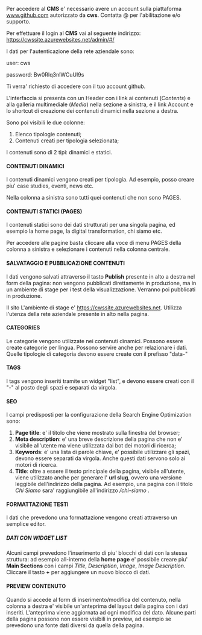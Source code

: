 Per accedere al **CMS** e' necessario avere un account sulla piattaforma www.github.com autorizzato da **cws**.
Contatta @<Marco Allotta> per l'abilitazione e/o supporto.

Per effettuare il login al **CMS** vai al seguente indirizzo:
https://cwssite.azurewebsites.net/admin/#/

I dati per l'autenticazione della rete aziendale sono:

user: cws

password: Bw0RIq3nlWCuUI9s

Ti verra' richiesto di accedere con il tuo account github.

L'interfaccia si presenta con un Header con i link ai contenuti (_Contents_) e alla galleria multimediale (_Media_) nella sezione a sinistra, e il link Account e lo shortcut di creazione dei contenuti dinamici nella sezione a destra.

Sono poi visibili le due colonne:
1) Elenco tipologie contenuti;
2) Contenuti creati per tipologia selezionata;

I contenuti sono di 2 tipi: dinamici e statici.

#### CONTENUTI DINAMICI

I contenuti dinamici vengono creati per tipologia. Ad esempio, posso creare piu' case studies, eventi, news etc.

Nella colonna a sinistra sono tutti quei contenuti che non sono PAGES.

#### CONTENUTI STATICI (PAGES)

I contenuti statici sono dei dati strutturati per una singola pagina, ed esempio la home page, la digital transformation, chi siamo etc.

Per accedere alle pagine basta cliccare alla voce di menu PAGES della colonna a sinistra e selezionare i contenuti nella colonna centrale.

#### SALVATAGGIO E PUBBLICAZIONE CONTENUTI

I dati vengono salvati attraverso il tasto **Publish** presente in alto a destra nel form della pagina: non vengono pubblicati direttamente in produzione, ma in un ambiente di stage per i test della visualizzazione. Verranno poi pubblicati in produzione.

Il sito L'ambiente di stage e' https://cwssite.azurewebsites.net.
Utilizza l'utenza della rete aziendale presente in alto nella pagina.

#### CATEGORIES

Le categorie vengono utilizzate nei contenuti dinamici. Possono essere create categorie per lingua. Possono servire anche per relazionare i dati. Quelle tipologie di categoria devono essere create con il prefisso "data-"

#### TAGS

I tags vengono inseriti tramite un widget "list", e devono essere creati con il "-" al posto degli spazi e separati da virgola.

#### SEO

I campi predisposti per la configurazione della Search Engine Optimization sono:

1) **Page title**: e' il titolo che viene mostrato sulla finestra del browser;
2) **Meta description**: e' una breve descrizione della pagina che non e' visibile all'utente ma viene utilizzata dai bot dei motori di ricerca;
3) **Keywords**: e' una lista di parole chiave, e' possibile utilizzare gli spazi, devono essere separati da virgola. Anche questi dati servono solo ai motori di ricerca.
4) **Title**: oltre a essere il testo principale della pagina, visibile all'utente, viene utilizzato anche per generare  l' **url slug**, ovvero una versione leggibile dell'indirizzo della pagina. Ad esempio, una pagina con il titolo _Chi Siamo_ sara' raggiungibile all'indirizzo _/chi-siamo_ . 

 #### FORMATTAZIONE TESTI

I dati che prevedono una formattazione vengono creati attraverso  un semplice editor.

##### DATI CON WIDGET LIST

Alcuni campi prevedono l'inserimento di piu' blocchi di dati con la stessa struttura: ad esempio all-interno della **home page** e' possibile creare piu' **Main Sections** con i campi _Title_, _Description_, _Image_, _Image Description_. Cliccare il tasto **+** per aggiungere un nuovo blocco di dati.

#### PREVIEW CONTENUTO

Quando si accede al form di inserimento/modifica del contenuto, nella colonna a destra e' visibile un'anteprima del layout della pagina con i dati inseriti. L'anteprima viene aggiornata  ad ogni modifica del dato. Alcune parti della pagina possono non essere visibili in preview, ad esempio se prevedono una fonte dati diversi da quella della pagina. 
